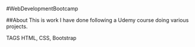 #WebDevelopmentBootcamp

##About
This is work I have done following a Udemy course doing various projects. 

TAGS
HTML, CSS, Bootstrap
